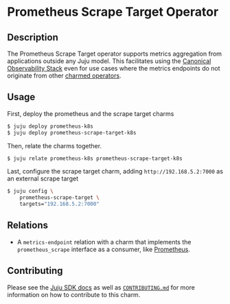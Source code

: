 # Prometheus Scrape Target Operator

## Description

The Prometheus Scrape Target operator supports metrics aggregation
from applications outside any Juju model. This facilitates using the
[Canonical Observability Stack](https://charmhub.io/cos-lite) even for
use cases where the metrics endpoints do not originate from other
[charmed operators](https://charmhub.io/).

## Usage

First, deploy the prometheus and the scrape target charms

```sh
$ juju deploy prometheus-k8s
$ juju deploy prometheus-scrape-target-k8s
```

Then, relate the charms together.

```sh
$ juju relate prometheus-k8s prometheus-scrape-target-k8s
```

Last, configure the scrape target charm, adding
`http://192.168.5.2:7000` as an external scrape target

```sh
$ juju config \
    prometheus-scrape-target \
    targets="192.168.5.2:7000"
```

## Relations

- A `metrics-endpoint` relation with a charm that implements the
  `prometheus_scrape` interface as a consumer, like [Prometheus](https://charmhub.io/prometheus-k8s).

## Contributing

Please see the [Juju SDK docs](https://juju.is/docs/sdk) as well as
[`CONTRIBUTING.md`](CONTRIBUTING.md) for more information on how to
contribute to this charm.

